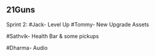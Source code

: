 ## 21Guns

Sprint 2:
#Jack- Level Up
#Tommy- New Upgrade Assets

#Sathvik- Health Bar & some pickups

#Dharma- Audio
